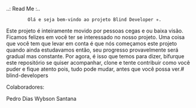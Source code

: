 
..: Read Me :..

			Olá e seja bem-vindo ao projeto Blind Developer ✳.
Este projeto é inteiramente movido por pessoas cegas e ou baixa visão.
Ficamos felizes em você ter se interessado no nosso projeto.
Uma coisa que você tem que levar em conta é que nós começamos este projeto quando ainda estudavamos então, seu progresso provavelmente será gradual mas constante.
Por agora, é isso que temos para dizer, bifurque este repositório se quiser acompanhar, clone e tente contribuir como você puder e fique atento pois, tudo pode mudar, antes que você possa ver.# blind-developers


Colaboradores:

Pedro Dias
Wybson Santana